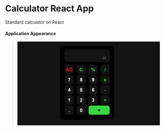 # Calculator React App

Standard calculator on React

#### Application Appearance
> ![Slide 1](./src/demo/Slide_1.png)